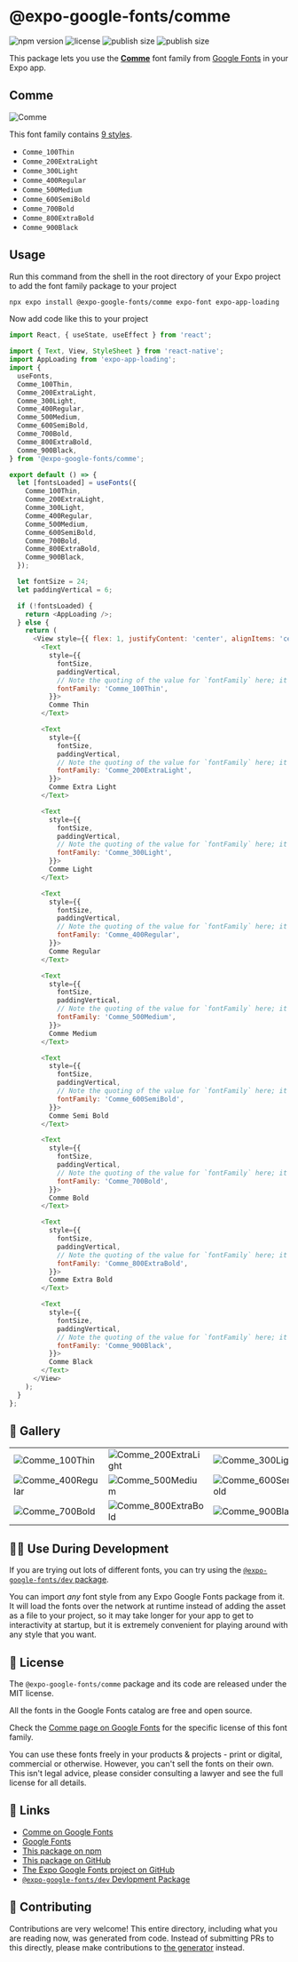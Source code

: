 # @expo-google-fonts/comme

![npm version](https://flat.badgen.net/npm/v/@expo-google-fonts/comme)
![license](https://flat.badgen.net/github/license/expo/google-fonts)
![publish size](https://flat.badgen.net/packagephobia/install/@expo-google-fonts/comme)
![publish size](https://flat.badgen.net/packagephobia/publish/@expo-google-fonts/comme)

This package lets you use the [**Comme**](https://fonts.google.com/specimen/Comme) font family from [Google Fonts](https://fonts.google.com/) in your Expo app.

## Comme

![Comme](./font-family.png)

This font family contains [9 styles](#-gallery).

- `Comme_100Thin`
- `Comme_200ExtraLight`
- `Comme_300Light`
- `Comme_400Regular`
- `Comme_500Medium`
- `Comme_600SemiBold`
- `Comme_700Bold`
- `Comme_800ExtraBold`
- `Comme_900Black`

## Usage

Run this command from the shell in the root directory of your Expo project to add the font family package to your project
```sh
npx expo install @expo-google-fonts/comme expo-font expo-app-loading
```

Now add code like this to your project
```js
import React, { useState, useEffect } from 'react';

import { Text, View, StyleSheet } from 'react-native';
import AppLoading from 'expo-app-loading';
import {
  useFonts,
  Comme_100Thin,
  Comme_200ExtraLight,
  Comme_300Light,
  Comme_400Regular,
  Comme_500Medium,
  Comme_600SemiBold,
  Comme_700Bold,
  Comme_800ExtraBold,
  Comme_900Black,
} from '@expo-google-fonts/comme';

export default () => {
  let [fontsLoaded] = useFonts({
    Comme_100Thin,
    Comme_200ExtraLight,
    Comme_300Light,
    Comme_400Regular,
    Comme_500Medium,
    Comme_600SemiBold,
    Comme_700Bold,
    Comme_800ExtraBold,
    Comme_900Black,
  });

  let fontSize = 24;
  let paddingVertical = 6;

  if (!fontsLoaded) {
    return <AppLoading />;
  } else {
    return (
      <View style={{ flex: 1, justifyContent: 'center', alignItems: 'center' }}>
        <Text
          style={{
            fontSize,
            paddingVertical,
            // Note the quoting of the value for `fontFamily` here; it expects a string!
            fontFamily: 'Comme_100Thin',
          }}>
          Comme Thin
        </Text>

        <Text
          style={{
            fontSize,
            paddingVertical,
            // Note the quoting of the value for `fontFamily` here; it expects a string!
            fontFamily: 'Comme_200ExtraLight',
          }}>
          Comme Extra Light
        </Text>

        <Text
          style={{
            fontSize,
            paddingVertical,
            // Note the quoting of the value for `fontFamily` here; it expects a string!
            fontFamily: 'Comme_300Light',
          }}>
          Comme Light
        </Text>

        <Text
          style={{
            fontSize,
            paddingVertical,
            // Note the quoting of the value for `fontFamily` here; it expects a string!
            fontFamily: 'Comme_400Regular',
          }}>
          Comme Regular
        </Text>

        <Text
          style={{
            fontSize,
            paddingVertical,
            // Note the quoting of the value for `fontFamily` here; it expects a string!
            fontFamily: 'Comme_500Medium',
          }}>
          Comme Medium
        </Text>

        <Text
          style={{
            fontSize,
            paddingVertical,
            // Note the quoting of the value for `fontFamily` here; it expects a string!
            fontFamily: 'Comme_600SemiBold',
          }}>
          Comme Semi Bold
        </Text>

        <Text
          style={{
            fontSize,
            paddingVertical,
            // Note the quoting of the value for `fontFamily` here; it expects a string!
            fontFamily: 'Comme_700Bold',
          }}>
          Comme Bold
        </Text>

        <Text
          style={{
            fontSize,
            paddingVertical,
            // Note the quoting of the value for `fontFamily` here; it expects a string!
            fontFamily: 'Comme_800ExtraBold',
          }}>
          Comme Extra Bold
        </Text>

        <Text
          style={{
            fontSize,
            paddingVertical,
            // Note the quoting of the value for `fontFamily` here; it expects a string!
            fontFamily: 'Comme_900Black',
          }}>
          Comme Black
        </Text>
      </View>
    );
  }
};

```

## 🔡 Gallery


||||
|-|-|-|
|![Comme_100Thin](./Comme_100Thin.ttf.png)|![Comme_200ExtraLight](./Comme_200ExtraLight.ttf.png)|![Comme_300Light](./Comme_300Light.ttf.png)||
|![Comme_400Regular](./Comme_400Regular.ttf.png)|![Comme_500Medium](./Comme_500Medium.ttf.png)|![Comme_600SemiBold](./Comme_600SemiBold.ttf.png)||
|![Comme_700Bold](./Comme_700Bold.ttf.png)|![Comme_800ExtraBold](./Comme_800ExtraBold.ttf.png)|![Comme_900Black](./Comme_900Black.ttf.png)||


## 👩‍💻 Use During Development

If you are trying out lots of different fonts, you can try using the [`@expo-google-fonts/dev` package](https://github.com/expo/google-fonts/tree/master/font-packages/dev#readme).

You can import *any* font style from any Expo Google Fonts package from it. It will load the fonts
over the network at runtime instead of adding the asset as a file to your project, so it may take longer
for your app to get to interactivity at startup, but it is extremely convenient
for playing around with any style that you want.

## 📖 License

The `@expo-google-fonts/comme` package and its code are released under the MIT license.

All the fonts in the Google Fonts catalog are free and open source.

Check the [Comme page on Google Fonts](https://fonts.google.com/specimen/Comme) for the specific license of this font family.

You can use these fonts freely in your products & projects - print or digital, commercial or otherwise. However, you can't sell the fonts on their own. This isn't legal advice, please consider consulting a lawyer and see the full license for all details.

## 🔗 Links

- [Comme on Google Fonts](https://fonts.google.com/specimen/Comme)
- [Google Fonts](https://fonts.google.com/)
- [This package on npm](https://www.npmjs.com/package/@expo-google-fonts/comme)
- [This package on GitHub](https://github.com/expo/google-fonts/tree/master/font-packages/comme)
- [The Expo Google Fonts project on GitHub](https://github.com/expo/google-fonts)
- [`@expo-google-fonts/dev` Devlopment Package](https://github.com/expo/google-fonts/tree/master/font-packages/dev)

## 🤝 Contributing

Contributions are very welcome! This entire directory, including what you are reading now, was generated from code. Instead of submitting PRs to this directly, please make contributions to [the generator](https://github.com/expo/google-fonts/tree/master/packages/generator) instead.
